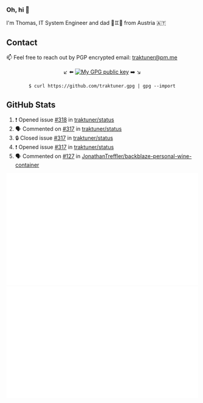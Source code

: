 ### Oh, hi 👋

I'm Thomas, IT System Engineer and dad 👶♊️👶 from Austria 🇦🇹

<!--
**traktuner/traktuner** is a ✨ _special_ ✨ repository because its `README.md` (this file) appears on your GitHub profile.

Here are some ideas to get you started:

- 🔭 I’m currently working on ...
- 🌱 I’m currently learning ...
- 👯 I’m looking to collaborate on ...
- 🤔 I’m looking for help with ...
- 💬 Ask me about ...
- 📫 How to reach me: ...
- 😄 Pronouns: ...
- ⚡ Fun fact: ...
-->

## Contact
📫 Feel free to reach out by PGP encrypted email:
traktuner@pm.me

<div align="center" markdown="1">

↙️ ⬅️ [![My GPG public key](https://img.shields.io/badge/PGP%20public%20key-6D4AFF?style=for-the-badge)](https://github.com/traktuner.gpg) ➡️ ↘️

```shell
$ curl https://github.com/traktuner.gpg | gpg --import
```

</div>

## GitHub Stats
<!--START_SECTION:activity-->
1. ❗ Opened issue [#318](https://github.com/traktuner/status/issues/318) in [traktuner/status](https://github.com/traktuner/status)
2. 🗣 Commented on [#317](https://github.com/traktuner/status/issues/317#issuecomment-1954878555) in [traktuner/status](https://github.com/traktuner/status)
3. 🔒 Closed issue [#317](https://github.com/traktuner/status/issues/317) in [traktuner/status](https://github.com/traktuner/status)
4. ❗ Opened issue [#317](https://github.com/traktuner/status/issues/317) in [traktuner/status](https://github.com/traktuner/status)
5. 🗣 Commented on [#127](https://github.com/JonathanTreffler/backblaze-personal-wine-container/issues/127#issuecomment-1954392341) in [JonathanTreffler/backblaze-personal-wine-container](https://github.com/JonathanTreffler/backblaze-personal-wine-container)
<!--END_SECTION:activity-->

![](https://github.com/traktuner/traktuner/blob/master/generated/overview.svg)
![](https://github.com/traktuner/traktuner/blob/master/generated/languages.svg)
